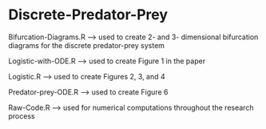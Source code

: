 # Discrete-Predator-Prey

Bifurcation-Diagrams.R --> used to create 2- and 3- dimensional bifurcation diagrams for the discrete predator-prey system

Logistic-with-ODE.R   --> used to create Figure 1 in the paper

Logistic.R             --> used to create Figures 2, 3, and 4

Predator-prey-ODE.R    --> used to create Figure 6

Raw-Code.R             --> used for numerical computations throughout the research process

